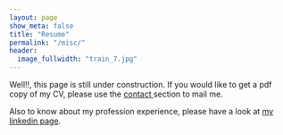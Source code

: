 ```yaml
---
layout: page
show_meta: false
title: "Resume"
permalink: "/misc/"
header:
  image_fullwidth: "train_7.jpg"
---
```


Well!!, this page is still under construction. If you would like to get a pdf copy of my CV,
please use the <a href="/contact">contact </a> section to mail me.

Also to know about my profession experience, please have a look at <a href="www.linkedin.com/thayumanavar">my linkedin page</a>.


